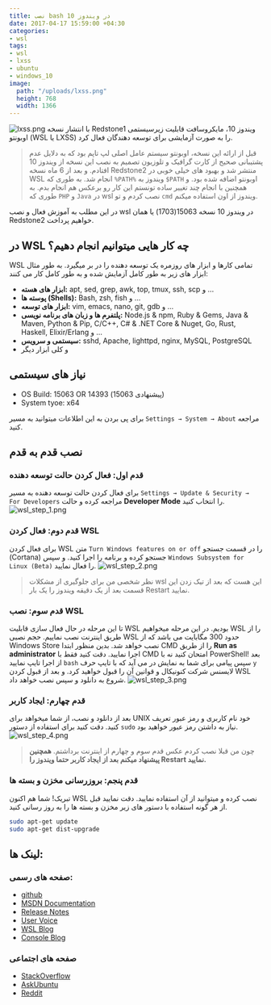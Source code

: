 ```yaml
---
title: نصب bash در ویندوز 10
date: 2017-04-17 15:59:00 +04:30
categories:
- wsl
tags:
- wsl
- lxss
- ubuntu
- windows_10
image:
  path: "/uploads/lxss.png"
  height: 768
  width: 1366
---
```


![lxss.png](/uploads/lxss.png)
با انتشار نسخه Redstone1 ویندوز 10، مایکروسافت قابلیت زیرسیستمی اوبونتو (WSL یا LXSS) را به صورت آزمایشی برای توسعه دهندگان فعال کرد.
> قبل از ارائه این نسخه، اوبونتو سیستم عامل اصلی لپ تاپم بود که به دلایل عدم پشتیبانی صحیح از کارت گرافیک و تلوزیون تصمیم به نصب این نسخه از ویندوز 10 افتادم. و بعد از 6 ماه نسخه Redstone2 منتشر شد و بهبود های خیلی خوبی در WSL انجام شد. به طوری که `%PATH%` ویندوز به `$PATH` اوبونتو اضافه شده بود. و همچنین با انجام چند تغییر ساده تونستم این کار رو برعکس هم انجام بدم. به طوری که `PHP` و `Java` در wsl نصب کردم و تو `cmd` ویندوز از اون استفاده میکنم.

در این مطلب به آموزش فعال و نصب wsl در ویندوز 10 نسخه 15063(1703) یا همان Redstone2 خواهیم پرداخت.

<!-- more -->
## در WSL چه کار هایی میتوانیم انجام دهیم؟

WSL تمامی کارها و ابزار های روزمره یک توسعه دهنده را در بر میگیرد. به طور مثال ابزار های زیر به طور کامل آزمایش شده و به طور کامل کار می کنند:

* **ابزار های هسته:** apt, sed, grep, awk, top, tmux, ssh, scp و ...
* **پوسته ها (Shells):** Bash, zsh, fish و ...
* **ابزار های توسعه:** vim, emacs, nano, git, gdb و ...
* **پلتفرم ها و زبان های برنامه نویسی:** Node.js & npm, Ruby & Gems, Java & Maven, Python & Pip, C/C++, C# & .NET Core & Nuget, Go, Rust, Haskell, Elixir/Erlang و ...
* **سیستمی و سرویس:** sshd, Apache, lighttpd, nginx, MySQL, PostgreSQL
* و کلی ابزار دیگر

## نیاز های سیستمی

* OS Build: 15063 OR 14393 (پیشنهادی 15063)
* System tyoe: x64

برای پی بردن به این اطلاعات میتوانید به مسیر `Settings → System → About` مراجعه کنید.

## نصب قدم به قدم

### قدم اول: فعال کردن حالت توسعه دهنده

برای فعال کردن حالت توسعه دهنده به مسیر `Settings → Update & Security → For Developers` مراجعه کرده و حالت **Developer Mode** را انتخاب کنید.
![wsl_step_1.png](/uploads/wsl_step_1.png)

### قدم دوم: فعال کردن WSL

برای فعال کردن WSL متن `Turn Windows features on or off` را در قسمت جستجو (Cortana) جستجو کرده و برنامه را اجرا کنید. و سپس `Windows Subsystem for Linux (Beta)` را فعال نمایید.
![wsl_step_2.png](/uploads/wsl_step_2.png)

> نظر شخصی من برای جلوگیری از مشکلات wsl این هست که بعد از تیک زدن این قسمت بعد از یک دقیقه ویندوز را یک بار Restart نمایید.

### قدم سوم: نصب WSL

تا این مرحله در حال فعال سازی قابلیت WSL بودیم. در این مرحله میخواهیم WSL را از طریق اینترنت نصب نماییم. حجم نصبی WSL حدود 300 مگابایت می باشد که از Windows Store نصب خواهد شد. بدین منظور ابتدا CMD را از طریق **Run as administrator** اجرا نمایید. دقت کنید فقط با CMD امتحان کنید نه با PowerShell! بعد از اجرا تایپ نمایید `bash` سپس پیامی برای شما به نمایش در می آید که با تایپ حرف `y` لایسنس شرکت کنونیکال و قوانین آن را قبول خواهید کرد. و بعد از قبول کردن WSL شروع به دانلود و سپس نصب خواهد داد.
![wsl_step_3.png](/uploads/wsl_step_3.png)

### قدم چهارم: ایجاد کاربر

بعد از دانلود و نصب، از شما میخواهد برای UNIX خود نام کاربری و رمز عبور تعریف کنید. دقت کنید برای استفاده از دستور `sudo` نیاز به داشتن رمز عبور خواهید بود.
![wsl_step_4.png](/uploads/wsl_step_4.png)

> چون من قبلا نصب کردم عکس قدم سوم و چهارم از اینترنت برداشتم. **همچنین پیشنهاد میکنم بعد از ایجاد کاربر حتما ویندوز را Restart نمایید.**

### قدم پنجم: بروزرسانی مخزن و بسته ها

تبریک! شما هم اکنون WSL نصب کرده و میتوانید از آن استفاده نمایید. دقت نمایید قبل از هر گونه استفاده با دستور های زیر مخزن و بسته ها را به روز رسانی کنید.

``` sh
sudo apt-get update
sudo apt-get dist-upgrade
```

## لینک ها:

### صفحه های رسمی:

* [github](https://github.com/Microsoft/BashOnWindows)
* [MSDN Documentation](https://msdn.microsoft.com/en-us/commandline/wsl/about)
* [Release Notes](https://msdn.microsoft.com/en-us/commandline/wsl/release_notes)
* [User Voice](https://wpdev.uservoice.com/forums/266908-command-prompt-console-bash-on-ubuntu-on-windo/category/161892-bash)
* [WSL Blog](https://blogs.msdn.microsoft.com/wsl)
* [Console Blog](https://blogs.msdn.microsoft.com/commandline/)

### صفحه های اجتماعی

* [StackOverflow](http://stackoverflow.com/questions/tagged/wsl)
* [AskUbuntu](http://askubuntu.com/questions/tagged/wsl)
* [Reddit](https://www.reddit.com/r/bashonubuntuonwindows/)
